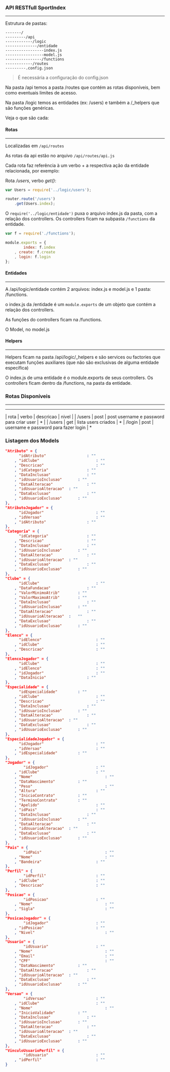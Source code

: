 ### API RESTfull SportIndex
---

Estrutura de pastas:
```terminal
-------/
---------/api
------------/logic
--------------/entidade
-----------------index.js
-----------------model.js
----------------/functions
------------/routes
---------.config.json
```

> É necessária a configuração do config.json

Na pasta /api temos a pasta /routes que contém as rotas disponíveis, bem como eventuais limites de acesso.

Na pasta /logic temos as entidades (ex: /users) e também a /_helpers que são funções genéricas.

Veja o que são cada:

#### Rotas
---
Localizadas em `/api/routes`

As rotas da api estão no arquivo `/api/routes/api.js`

Cada rota faz referência à um verbo + a respectiva ação da entidade relacionada, por exemplo:

Rota */users*, verbo *get()*:

```javascript
var Users = require('../logic/users');

router.route('/users')
	.get(Users.index);
```

O `require('../logic/entidade')` puxa o arquivo index.js da pasta, com a relação dos controllers.
Os controllers ficam na subpasta `/functions` da entidade.

```javascript
var f = require('./functions');

module.exports = {
		index: f.index
	, create: f.create
	, login: f.login
};
```

#### Entidades
---

A /api/logic/entidade contém 2 arquivos: index.js e model.js e 1 pasta: /functions.

o index.js da /entidade é um `module.exports` de um objeto que contém a relação dos controllers.

As funções do controllers ficam na /functions.

O Model, no model.js

#### Helpers
---

Helpers ficam na pasta /api/logic/_helpers e são services ou factories que executam funções auxiliares (que não são exclusivas de alguma entidade específica)

O index.js de uma entidade é o module.exports de seus controllers.
Os controllers ficam dentro da /functions, na pasta da entidade.

### Rotas Disponíveis
---
-----------------------------------------------
|		rota		|		verbo		|		descricao	|	nivel |
|	/users		| post			|  post username e password para criar user | * |
| /users		|	get				| lista users criados | *
| /login		| post			| username e password para fazer login | *

### Listagem dos Models

```JSON
"Atributo" = {
      "idAtributo"                  : ""
    , "idClube"                         : ""
    , "Descricao"                       : ""
    , "idCategoria"                 : ""
    , "DataInclusao"                : ""
    , "idUsuarioInclusao"       : ""
    , "DataAlteracao"               : ""
    , "idUsuarioAlteracao"  : ""
    , "DataExclusao"                : ""
    , "idUsuarioExclusao"       : ""
},
"AtributoJogador" = {
      "idJogador"                       : ""
    , "idVersao"                        : ""
    , "idAtributo"                  : ""
},
"Categoria" = {
      "idCategoria"                 : ""
    , "Descricao"                   : ""
    , "DataInclusao"                : ""
    , "idUsuarioInclusao"       : ""
    , "DataAlteracao"               : ""
    , "idUsuarioAlteracao"  : ""
    , "DataExclusao"                : ""
    , "idUsuarioExclusao"       : ""
},
"Clube" = {
      "idClube"                         : ""
    , "DataFundacao"                : ""
    , "ValorMinimoAtrib"        : ""
    , "ValorMaximoAtrib"        : ""
    , "DataInclusao"                : ""
    , "idUsuarioInclusao"       : ""
    , "DataAlteracao"               : ""
    , "idUsuarioAlteracao"  :   ""
    , "DataExclusao"                : ""
    , "idUsuarioExclusao"       : ""
},
"Elenco" = {
      "idElenco"                        : ""
    , "idClube"                         : ""
    , "Descricao"                       : ""
},
"ElencoJogador" = {
      "idClube"                         : ""
    , "idElenco"                        : ""
    , "idJogador"                       : ""
    , "DataInicio"                  : ""
},
"Especialidade" = {
      "idEspecialidade"         : ""
    , "idClube"                         : ""
    , "Descricao"                       : ""
    , "DataInclusao"                : ""
    , "idUsuarioInclusao"       : ""
    , "DataAlteracao"               : ""
    , "idUsuarioAlteracao"  : ""
    , "DataExclusao"                : ""
    , "idUsuarioExclusao"       : ""
},
"EspecialidadeJogador" = {
      "idJogador"                       : ""
    , "idVersao"                        : ""
    , "idEspecialidade"         : ""
},
"Jogador" = {
        "idJogador"                     : ""
    , "idClube"                         : ""
    , "Nome"                                : ""
    , "DataNascimento"          : ""
    , "Peso"                                : ""
    , "Altura"                          : ""
    , "InicioContrato"          : ""
    , "TerminoContrato"         : ""
    , "Apelido"                         : ""
    , "idPais"                          : ""
    , "DataInclusao"                : ""
    , "idUsuarioInclusao"       : ""
    , "DataAlteracao"               : ""
    , "idUsuarioAlteracao"  : ""
    , "DataExclusao"                : ""
    , "idUsuarioExclusao"       : ""
},
"Pais" = {
        "idPais"                            : ""
    , "Nome"                                : ""
    , "Bandeira"                        : ""
},
"Perfil" = {
        "idPerfil"                      : ""
    , "idClube"                         : ""
    , "Descricao"                       : ""
},
"Posicao" = {
        "idPosicao"                     : ""
    , "Nome"                                : ""
    , "Sigla"                               : ""
},
"PosicaoJogador" = {
        "idJogador"                     : ""
    , "idPosicao"                       : ""
    , "Nivel"                               : ""
},
"Usuario" = {
        "idUsuario"                     : ""
    , "Nome"                                : ""
    , "Email"                               : ""
    , "CPF"                                 : ""
    , "DataNascimento"          : ""
    , "DataAlteracao"               : ""
    , "idUsuarioAlteracao"  : ""
    , "DataExclusao"                : ""
    , "idUsuarioExclusao"       : ""
},
"Versao" = {
        "idVersao"                      : ""
    , "idClube"                         : ""
    , "Nome"                                : ""
    , "InicioValidade"          : ""
    , "DataInclusao"                : ""
    , "idUsuarioInclusao"       : ""
    , "DataAlteracao"               : ""
    , "idUsuarioAlteracao"  : ""
    , "DataExclusao"                : ""
    , "idUsuarioExclusao"       : ""
},
"VinculoUsuarioPerfil" = {
        "idUsuario"                     : ""
    , "idPerfil"                        : ""
}
```